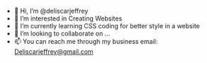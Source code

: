 - 👋 Hi, I’m @deliscarjeffrey
- 👀 I’m interested in Creating Websites
- 🌱 I’m currently learning CSS coding for better style in a website
- 💞️ I’m looking to collaborate on ...
- 📫 You can reach me through my business email: Deliscarjeffrey@gmail.com
 
<!---
deliscarjeffrey/deliscarjeffrey is a ✨ special ✨ repository because its `README.md` (this file) appears on your GitHub profile.
You can click the Preview link to take a look at your changes.
--->
